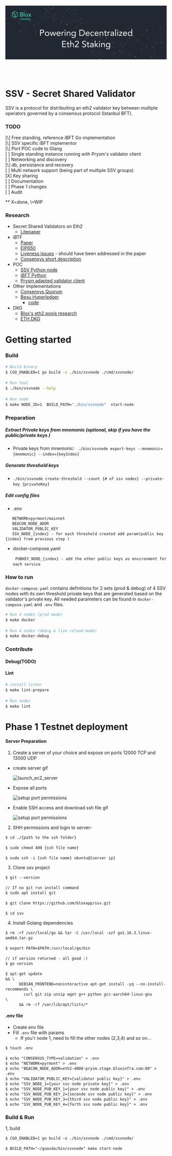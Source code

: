 [<img src="./internals/img/bloxstaking_header_image.png" >](https://www.bloxstaking.com/)

<br>
<br>

# SSV - Secret Shared Validator

SSV is a protocol for distribuiting an eth2 validator key between multiple operators governed by a consensus protocol (Istanbul BFT).

### TODO
[\\] Free standing, reference iBFT Go implementation\
[\\] SSV specific iBFT implementor\
[\\] Port POC code to Glang\
[ ] Single standing instance running with Prysm's validator client\
[ ] Networking and discovery\
[\\] db, persistance and recovery\
[ ] Multi network support (being part of multiple SSV groups)\
[X] Key sharing\
[ ] Documentation\
[ ] Phase 1 changes\
[ ] Audit

** X=done, \\=WIP


### Research
- Secret Shared Validators on Eth2
    - [Litepaper](https://medium.com/coinmonks/eth2-secret-shared-validators-85824df8cbc0)
- iBTF
    - [Paper](https://arxiv.org/pdf/2002.03613.pdf)
    - [EIP650](https://github.com/ethereum/EIPs/issues/650)
    - [Liveness issues](https://github.com/ConsenSys/quorum/issues/305) - should have been addressed in the paper
    - [Consensys short description](https://docs.goquorum.consensys.net/en/stable/Concepts/Consensus/IBFT/)
- POC
    - [SSV Python node](https://github.com/dankrad/python-ssv)
    - [iBFT Python](https://github.com/dankrad/python-ibft)
    - [Prysm adapted validator client](https://github.com/alonmuroch/prysm/tree/ssv)
- Other implementations
    - [Consensys Quorum](https://github.com/ConsenSys/quorum)   
    - [Besu Hyperledger](https://besu.hyperledger.org/en/stable/HowTo/Configure/Consensus-Protocols/IBFT/)
        - [code]( https://github.com/hyperledger/besu/tree/master/consensus/ibft)
- DKG
    - [Blox's eth2 pools research](https://github.com/bloxapp/eth2-staking-pools-research)
    - [ETH DKG](https://github.com/PhilippSchindler/ethdkg)


# Getting started
### Build
```bash
# Build binary
$ CGO_ENABLED=1 go build -o ./bin/ssvnode ./cmd/ssvnode/

# Run tool
$ ./bin/ssvnode --help

# Run node
$ make NODE_ID=1  BUILD_PATH="./bin/ssvnode"  start-node

```
    
### Preparation
##### Extract Private keys from mnemonic (optional, skip if you have the public/private keys ) 
- Private keys from mnemonic: ` ./bin/ssvnode export-keys --mnemonic={mnemonic} --index={keyIndex}`

##### Generate threshold keys
- `./bin/ssvnode create-threshold --count {# of ssv nodes} --private-key {privateKey}`
   
##### Edit config files
- .env
```
   NETWORK=pyrmont/mainnet
   BEACON_NODE_ADDR
   VALIDATOR_PUBLIC_KEY
   SSV_NODE_{index} - for each threshold created add param(public key {index} from previous step )
```
- docker-compose.yaml

  ` PUBKEY_NODE_{index} - add the other public keys as environment for each service`    

### How to run

`docker-compose.yaml` contains definitions for 2 sets (prod & debug) of 4 SSV nodes with its own threshold private keys that are generated based on the 
validator's private key. All needed parameters can be found in `docker-compose.yaml` and `.env` files.


```bash 
# Run 4 nodes (prod mode)
$ make docker

# Run 4 nodes (debug & live reload mode) 
$ make docker-debug
```    

### Contribute
#### Debug(TODO)
#### Lint
```bash 
# install linter
$ make lint-prepare

# Run nodes
$ make lint
```

# Phase 1 Testnet deployment

#### Server Preparation
1. Create a server of your choice and expose on ports 12000 TCP and 13000 UDP
- create server gif

    ![launch_ec2_server](/github/resources/permissions.gif)

-  Expose all ports

    ![setup port permissions](/github/resources/permissions.gif)
    
-  Enable SSH access and download ssh file gif

    ![setup port permissions](/github/resources/permissions.gif)

2. SHH permissions and login to server-  
```
$ cd ./{path to the ssh folder}

$ sudo chmod 400 {ssh file name}

$ sudo ssh -i {ssh file name} ubuntu@{server ip}
```
3. Clone ssv project 
```
$ git --version

// If no git run install command
$ sudo apt install git

$ git clone https://github.com/bloxapp/ssv.git

$ cd ssv
```
 
4. Install Golang dependencies 
```
$ rm -rf /usr/local/go && tar -C /usr/local -xzf go1.16.3.linux-amd64.tar.gz

$ export PATH=$PATH:/usr/local/go/bin

// if version returned - all good :)
$ go version

$ apt-get update                                                        && \
      DEBIAN_FRONTEND=noninteractive apt-get install -yq --no-install-recommends \
        curl git zip unzip wget g++ python gcc-aarch64-linux-gnu                 \
      && rm -rf /var/lib/apt/lists/*
```

#### .env file

 - Create env file 
 - Fill `.env` file with params
    * If you'r node 1, need to fill the other nodes (2,3,4) and so on...     
```
$ touch .env
 
$ echo "CONSENSUS_TYPE=validation" > .env
$ echo "NETWORK=pyrmont" > .env
$ echo "BEACON_NODE_ADDR=eth2-4000-prysm.stage.bloxinfra.com:80" > .env
$ echo "VALIDATOR_PUBLIC_KEY={validator public key}" > .env
$ echo "SSV_NODE_1={your ssv node private key}" > .env
$ echo "SSV_NODE_PUB_KEY_1={your ssv node public key}" > .env
$ echo "SSV_NODE_PUB_KEY_2={seconde ssv node public key}" > .env
$ echo "SSV_NODE_PUB_KEY_3={third ssv node public key}" > .env
$ echo "SSV_NODE_PUB_KEY_4={forth ssv node public key}" > .env
```

### Build & Run
1, build  
```
$ CGO_ENABLED=1 go build -o ./bin/ssvnode ./cmd/ssvnode/

$ BUILD_PATH="~/goasda/bin/ssvnode" make start-node
```  